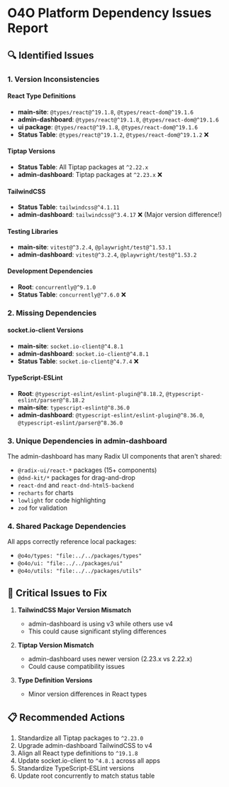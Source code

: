# O4O Platform Dependency Issues Report

## 🔍 Identified Issues

### 1. Version Inconsistencies

#### React Type Definitions
- **main-site**: `@types/react@^19.1.8`, `@types/react-dom@^19.1.6`
- **admin-dashboard**: `@types/react@^19.1.8`, `@types/react-dom@^19.1.6`
- **ui package**: `@types/react@^19.1.8`, `@types/react-dom@^19.1.6`
- **Status Table**: `@types/react@^19.1.2`, `@types/react-dom@^19.1.2` ❌

#### Tiptap Versions
- **Status Table**: All Tiptap packages at `^2.22.x`
- **admin-dashboard**: Tiptap packages at `^2.23.x` ❌

#### TailwindCSS
- **Status Table**: `tailwindcss@^4.1.11`
- **admin-dashboard**: `tailwindcss@^3.4.17` ❌ (Major version difference!)

#### Testing Libraries
- **main-site**: `vitest@^3.2.4`, `@playwright/test@^1.53.1`
- **admin-dashboard**: `vitest@^3.2.4`, `@playwright/test@^1.53.2`

#### Development Dependencies
- **Root**: `concurrently@^9.1.0`
- **Status Table**: `concurrently@^7.6.0` ❌

### 2. Missing Dependencies

#### socket.io-client Versions
- **main-site**: `socket.io-client@^4.8.1`
- **admin-dashboard**: `socket.io-client@^4.8.1`
- **Status Table**: `socket.io-client@^4.7.4` ❌

#### TypeScript-ESLint
- **Root**: `@typescript-eslint/eslint-plugin@^8.18.2`, `@typescript-eslint/parser@^8.18.2`
- **main-site**: `typescript-eslint@^8.36.0`
- **admin-dashboard**: `@typescript-eslint/eslint-plugin@^8.36.0`, `@typescript-eslint/parser@^8.36.0`

### 3. Unique Dependencies in admin-dashboard

The admin-dashboard has many Radix UI components that aren't shared:
- `@radix-ui/react-*` packages (15+ components)
- `@dnd-kit/*` packages for drag-and-drop
- `react-dnd` and `react-dnd-html5-backend`
- `recharts` for charts
- `lowlight` for code highlighting
- `zod` for validation

### 4. Shared Package Dependencies

All apps correctly reference local packages:
- `@o4o/types: "file:../../packages/types"`
- `@o4o/ui: "file:../../packages/ui"`
- `@o4o/utils: "file:../../packages/utils"`

## 🚨 Critical Issues to Fix

1. **TailwindCSS Major Version Mismatch**
   - admin-dashboard is using v3 while others use v4
   - This could cause significant styling differences

2. **Tiptap Version Mismatch**
   - admin-dashboard uses newer version (2.23.x vs 2.22.x)
   - Could cause compatibility issues

3. **Type Definition Versions**
   - Minor version differences in React types

## 📋 Recommended Actions

1. Standardize all Tiptap packages to `^2.23.0`
2. Upgrade admin-dashboard TailwindCSS to v4
3. Align all React type definitions to `^19.1.8`
4. Update socket.io-client to `^4.8.1` across all apps
5. Standardize TypeScript-ESLint versions
6. Update root concurrently to match status table